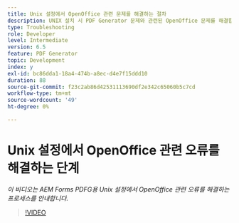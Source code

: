 ```yaml
---
title: Unix 설정에서 OpenOffice 관련 문제를 해결하는 절차
description: UNIX 설치 시 PDF Generator 문제와 관련된 OpenOffice 문제를 해결합니다.
type: Troubleshooting
role: Developer
level: Intermediate
version: 6.5
feature: PDF Generator
topic: Development
index: y
exl-id: bc86dda1-18a4-474b-a8ec-d4e7f15ddd10
duration: 88
source-git-commit: f23c2ab86d42531113690df2e342c65060b5c7cd
workflow-type: tm+mt
source-wordcount: '49'
ht-degree: 0%

---
```


# Unix 설정에서 OpenOffice 관련 오류를 해결하는 단계

*이 비디오는 AEM Forms PDFG용 Unix 설정에서 OpenOffice 관련 오류를 해결하는 프로세스를 안내합니다.*

>[!VIDEO](https://video.tv.adobe.com/v/335551?quality=12&learn=on)
